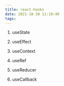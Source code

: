 ```yaml
---
title: react-hooks
date: 2021-10-30 11:19:40
tags:
---
```


1. useState

2. useEffect

3. useContext

4. useRef

5. useReducer

6. useCallback
